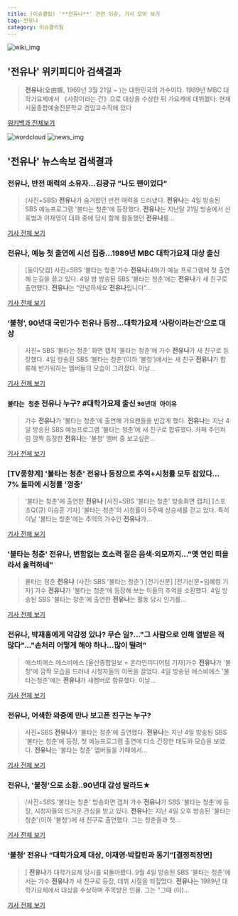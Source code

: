 ```yaml
---
title: (이슈클립) '**전유나**' 관련 이슈, 기사 모아 보기
tag: 전유나
category: 이슈클리핑
---
```

![wiki_img](https://user-images.githubusercontent.com/42597476/44503234-41136a80-a6d0-11e8-9071-6fc6418eafe4.png)
## **'**전유나**'** 위키피디아 검색결과
>**전유나**(全由娜, 1969년 3월 21일 ~ )는 대한민국의 가수이다. 1989년 MBC 대학가요제에서 《사랑이라는 건》으로 대상을 수상한 뒤 가요계에 데뷔했다. 현재 서울종합예술전문학교 겸임교수직에 있다

<a href="https://ko.wikipedia.org/wiki/전유나" target="_blank">위키백과 전체보기</a>

![wordcloud](https://s3.ap-northeast-2.amazonaws.com/lyrics101-wordcloud/2018-09-05-1536113458.png)
![news_img](https://user-images.githubusercontent.com/42597476/44507050-1206f400-a6e4-11e8-8d98-7ffbfebb353f.png)
## **'**전유나**'** 뉴스속보 검색결과
### **전유나**, 반전 매력의 소유자...김광규 "나도 팬이었다"

>(사진=SBS) **전유나**가 숨겨왔던 반전 매력을 드러냈다. **전유나**는 4일 방송된 SBS 예능프로그램 '불타는 청춘'에 등장했다. **전유나**는 지난달 21일 방송에서 신효범과 이재영이 대화 중에 당시 함께 활동했던 **전유나**를...

<a href="http://www.newsrep.co.kr/news/articleView.html?idxno=57549" target="_blank">기사 전체 보기</a>

### **전유나**, 예능 첫 출연에 시선 집중…1989년 MBC 대학가요제 대상 출신

>[동아닷컴] 사진=SBS ‘불타는 청춘’가수 **전유나**(49)가 예능 프로그램에 첫 출연해 눈길을 끌고 있다. 4일 밤 방송된 SBS ‘불타는 청춘’에는 **전유나**가 새 친구로 출연했다. **전유나**는 “안녕하세요 **전유나**입니다”...

<a href="http://news.donga.com/3/all/20180905/91841743/2" target="_blank">기사 전체 보기</a>

### ‘불청’, 90년대 국민가수 **전유나** 등장…대학가요제 ‘사랑이라는건’으로 대상

>사진= SBS ‘불타는 청춘’ 화면 캡처 ‘불타는 청춘’에 가수 **전유나**가 새 친구로 등장했다. 4일 방송된 SBS ‘불타는 청춘’(이하 ‘불청’)에서는 새 친구 **전유나**가 합류해 반가워하는 멤버들의 모습이 그려졌다. 이날...

<a href="http://view.asiae.co.kr/news/view.htm?idxno=2018090508454263337" target="_blank">기사 전체 보기</a>

### `불타는 청춘` **전유나** 누구? #대학가요제 출신 `90년대 아이유`

>가수 **전유나**가 '불타는 청춘'에 출연해 가요팬들을 반갑게 했다. **전유나**는 지난 4일 방송된 SBS 예능프로그램 ‘불타는 청춘’에 새 친구로 합류했다. 카페 주인처럼 깜짝 등장한 **전유나**는 '불청' 멤버 중 보고싶은...

<a href="http://star.mk.co.kr/new/view.php?mc=ST&year=2018&no=559096" target="_blank">기사 전체 보기</a>

### [TV풍향계] '불타는 청춘' **전유나** 등장으로 추억+시청률 모두 잡았다... 7% 돌파에 시청률 '껑충'

>'불타는 청춘'에 출연한 **전유나** [사진=SBS '불타는 청춘' 방송화면 캡처] [스포츠Q(큐) 이승훈 기자] '불타는 청춘'의 시청률이 5주째 상승세를 걷고 있다.  특히 이날 '불타는 청춘'에는 추억의 가수인 **전유나**가...

<a href="http://www.sportsq.co.kr/news/articleView.html?idxno=301471" target="_blank">기사 전체 보기</a>

### '불타는 청춘' **전유나**, 변함없는 호소력 짙은 음색·외모까지…"옛 연인 떠올라서 울컥하네"

>불타는 청춘 **전유나** (사진: SBS '불타는 청춘') [전기신문] [전기신문=임혜령 기자] 가수 **전유나**가 '불타는 청춘'에 등장해 보는 이들의 추억을 소환했다. 4일 방송된 SBS '불타는 청춘'에 출연한 **전유나**는 활동 당시 인기를...

<a href="http://www.electimes.com/article.php?aid=1536111074164242082" target="_blank">기사 전체 보기</a>

### **전유나**, 박재홍에게 악감정 있나? 무슨 일?..."그 사람으로 인해 열받은 적 많다"..."손처리 어떻게 해야 하나...많이 떨려"

>에스비에스 에스비에스 [울산종합일보 = 온라인미디어팀 기자]가수 **전유나**가 '불청'에 깜짝 모습을 드러내 시청자들의 이목을 끌었다. 4일 방송된 에스비에스 '불타는청춘'에는 **전유나**가 새멤버로 합류했다.   이날...

<a href="http://www.ujnews.co.kr/news/articleView.html?idxno=422635" target="_blank">기사 전체 보기</a>

### **전유나**, 어색한 와중에 만나 보고픈 친구는 누구?

>사진=SBS **전유나**가 ‘불타는 청춘’에 출연했다. **전유나**는 지난 4일 방송된 SBS ‘불타는 청춘’에 등장, 첫 예능프로그램 출연에 다소 긴장한 태도와 모습을 보였다. **전유나**는 ‘불타는 청춘’ 멤버들을 카페에서...

<a href="http://www.rpm9.com/news/article.html?id=20180905090016" target="_blank">기사 전체 보기</a>

### **전유나**, '불청'으로 소환..90년대 감성 발라드★

>/사진=SBS '불타는 청춘' 방송화면 캡처 가수 **전유나**가 SBS '불타는 청춘'에 등장, 시청자들의 뜨거운 관심을 받고 있다. **전유나**는 지난 4일 오후 방송된 '불타는 청춘'(이하 '불청')에 새 친구로 출연했다. 그는 청춘들과 첫...

<a href="http://star.mt.co.kr/stview.php?no=2018090509451620060" target="_blank">기사 전체 보기</a>

### ‘불청’ **전유나** “대학가요제 대상, 이재영·박칼린과 동기”[결정적장면]

>[ **전유나**가 대학가요제 당시를 되돌아봤다. 9월 4일 방송된 SBS '불타는 청춘'에서는 가수 **전유나**가 새 친구로 등장, 데뷔 시절을 되짚었다. **전유나**는 1989년 대학가요제에서 대상을 수상하며 주목받은 인물. 그는 "그때 (이)...

<a href="http://www.newsen.com/news_view.php?uid=201809051027214110" target="_blank">기사 전체 보기</a>


